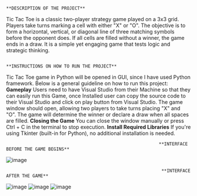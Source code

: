                                                               **DESCRIPTION OF THE PROJECT**
Tic Tac Toe is a classic two-player strategy game played on a 3x3 grid. Players take turns marking a cell with either "X" or "O".
The objective is to form a horizontal, vertical, or diagonal line of three matching symbols before the opponent does.
If all cells are filled without a winner, the game ends in a draw. It is a simple yet engaging game that tests logic and strategic thinking. 

                                                              **INSTRUCTIONS ON HOW TO RUN THE PROJECT**
Tic Tac Toe game in Python will be opened in GUI, since I have used Python framework. Below is a general guideline on how to run this project:
                                                              **Gameplay**
Users need to have Visual Studio from their Machine so that they can easily run this Game, once Installed user can copy the source code to their 
Visual Studio and click on play button from Visual Studio.
The game window should open, allowing two players to take turns placing "X" and "O".
The game will determine the winner or declare a draw when all spaces are filled.
                                                              **Closing the Game**
You can close the window manually or press Ctrl + C in the terminal to stop execution.
                                                              **Install Required Libraries**
If you're using Tkinter (built-in for Python), no additional installation is needed.


                                                              **INTERFACE BEFORE THE GAME BEGINS**

  ![image](https://github.com/user-attachments/assets/326a7825-399e-41fc-bc93-99d0a1024e79)

                                                               **INTERFACE AFTER THE GAME**

   ![image](https://github.com/user-attachments/assets/3e35511d-7da4-4c49-9817-f561a389c4c3)
   ![image](https://github.com/user-attachments/assets/ffddfc19-631c-4081-a70c-f854f458cc25)
   ![image](https://github.com/user-attachments/assets/7df5e210-0c7e-464d-b4d6-44433bfd303a)


